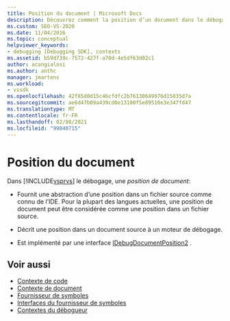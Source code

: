 ```yaml
---
title: Position du document | Microsoft Docs
description: Découvrez comment la position d’un document dans le débogage Visual Studio fournit une abstraction d’une position dans un fichier source comme connu de l’IDE.
ms.custom: SEO-VS-2020
ms.date: 11/04/2016
ms.topic: conceptual
helpviewer_keywords:
- debugging [Debugging SDK], contexts
ms.assetid: b59d739c-7572-427f-a70d-4e5df63d02c1
author: acangialosi
ms.author: anthc
manager: jmartens
ms.workload:
- vssdk
ms.openlocfilehash: 42f85d0d15c46cfdfc2b76130649976d15035d7a
ms.sourcegitcommit: ae6d47b09a439cd0e13180f5e89510e3e347fd47
ms.translationtype: MT
ms.contentlocale: fr-FR
ms.lasthandoff: 02/08/2021
ms.locfileid: "99840715"
---
```

# <a name="document-position"></a>Position du document
Dans [!INCLUDE[vsprvs](../../code-quality/includes/vsprvs_md.md)] le débogage, une *position de document*:

- Fournit une abstraction d’une position dans un fichier source comme connu de l’IDE. Pour la plupart des langues actuelles, une position de document peut être considérée comme une position dans un fichier source.

- Décrit une position dans un document source à un moteur de débogage.

- Est implémenté par une interface [IDebugDocumentPosition2](../../extensibility/debugger/reference/idebugdocumentposition2.md) .

## <a name="see-also"></a>Voir aussi
- [Contexte de code](../../extensibility/debugger/code-context.md)
- [Contexte de document](../../extensibility/debugger/document-context.md)
- [Fournisseur de symboles](../../extensibility/debugger/symbol-provider.md)
- [Interfaces du fournisseur de symboles](../../extensibility/debugger/reference/symbol-provider-interfaces.md)
- [Contextes du débogueur](../../extensibility/debugger/debugger-contexts.md)
